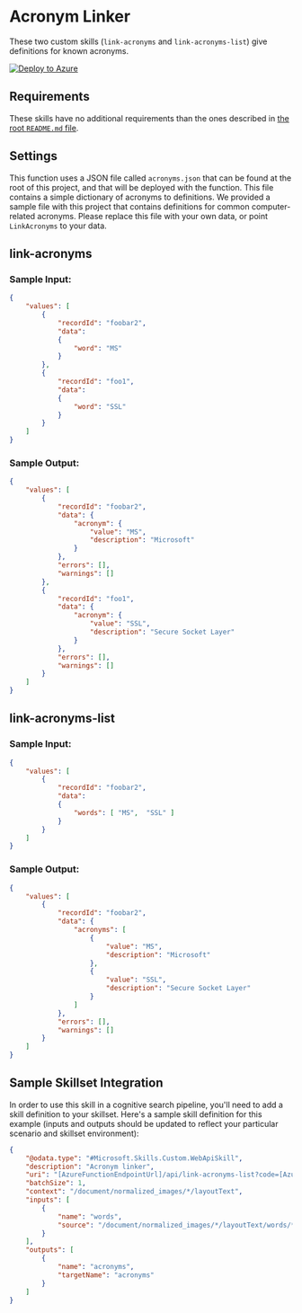 ﻿---
topic: sample
languages:
- csharp
products:
- azure-cognitive-services
name: Acronym Linker sample skills for cognitive search
description: These two custom skills (`link-acronyms` and `link-acronyms-list`) give definitions for known acronyms.
azureDeploy: https://raw.githubusercontent.com/Azure-Samples/azure-search-power-skills/master/Text/AcronymLinker/azuredeploy.json
---

# Acronym Linker

These two custom skills (`link-acronyms` and `link-acronyms-list`) give definitions for known acronyms.

[![Deploy to Azure](https://azuredeploy.net/deploybutton.svg)](https://portal.azure.com/#create/Microsoft.Template/uri/https%3A%2F%2Fraw.githubusercontent.com%2FAzure-Samples%2Fazure-search-power-skills%2Fmaster%2FText%2FAcronymLinker%2Fazuredeploy.json)

## Requirements

These skills have no additional requirements than the ones described in [the root `README.md` file](../../README.md).

## Settings

This function uses a JSON file called `acronyms.json` that can be found at the root of this project, and that will be deployed with the function. This file contains a simple dictionary of acronyms to definitions. We provided a sample file with this project that contains definitions for common computer-related acronyms. Please replace this file with your own data, or point `LinkAcronyms` to your data.

## link-acronyms

### Sample Input:

```json
{
    "values": [
        {
            "recordId": "foobar2",
            "data":
            {
                "word": "MS"
            }
        },
        {
            "recordId": "foo1",
            "data":
            {
                "word": "SSL"
            }
        }
    ]
}
```

### Sample Output:

```json
{
    "values": [
        {
            "recordId": "foobar2",
            "data": {
                "acronym": {
                    "value": "MS",
                    "description": "Microsoft"
                }
            },
            "errors": [],
            "warnings": []
        },
        {
            "recordId": "foo1",
            "data": {
                "acronym": {
                    "value": "SSL",
                    "description": "Secure Socket Layer"
                }
            },
            "errors": [],
            "warnings": []
        }
    ]
}
```

## link-acronyms-list

### Sample Input:

```json
{
    "values": [
        {
            "recordId": "foobar2",
            "data":
            {
                "words": [ "MS",  "SSL" ]
            }
        }
    ]
}
```

### Sample Output:

```json
{
    "values": [
        {
            "recordId": "foobar2",
            "data": {
                "acronyms": [
                    {
                        "value": "MS",
                        "description": "Microsoft"
                    },
                    {
                        "value": "SSL",
                        "description": "Secure Socket Layer"
                    }
                ]
            },
            "errors": [],
            "warnings": []
        }
    ]
}
```

## Sample Skillset Integration

In order to use this skill in a cognitive search pipeline, you'll need to add a skill definition to your skillset.
Here's a sample skill definition for this example (inputs and outputs should be updated to reflect your particular scenario and skillset environment):

```json
{
    "@odata.type": "#Microsoft.Skills.Custom.WebApiSkill",
    "description": "Acronym linker",
    "uri": "[AzureFunctionEndpointUrl]/api/link-acronyms-list?code=[AzureFunctionDefaultHostKey]",
    "batchSize": 1,
    "context": "/document/normalized_images/*/layoutText",
    "inputs": [
        {
            "name": "words",
            "source": "/document/normalized_images/*/layoutText/words/*/text"
        }
    ],
    "outputs": [
        {
            "name": "acronyms",
            "targetName": "acronyms"
        }
    ]
}
```
